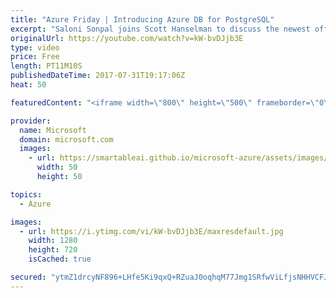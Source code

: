 ```yaml
---
title: "Azure Friday | Introducing Azure DB for PostgreSQL"
excerpt: "Saloni Sonpal joins Scott Hanselman to discuss the newest offering of the Azure Database family – Azure Database for PostgreSQL, which provides a managed database service for app development and deployment with a Postgres database in minutes and scale on the fly.  For more information, see https://azure.microsoft.com/en-us/services/postgresql/."
originalUrl: https://youtube.com/watch?v=kW-bvDJjb3E
type: video
price: Free
length: PT11M10S
publishedDateTime: 2017-07-31T19:17:06Z
heat: 50

featuredContent: "<iframe width=\"800\" height=\"500\" frameborder=\"0\" src=\"https://www.youtube.com/embed/kW-bvDJjb3E\" allow=\"accelerometer; autoplay; encrypted-media; gyroscope; picture-in-picture\" allowfullscreen></iframe>"

provider:
  name: Microsoft
  domain: microsoft.com
  images:
    - url: https://smartableai.github.io/microsoft-azure/assets/images/organizations/microsoft.com-50x50.jpg
      width: 50
      height: 50

topics:
  - Azure

images:
  - url: https://i.ytimg.com/vi/kW-bvDJjb3E/maxresdefault.jpg
    width: 1280
    height: 720
    isCached: true

secured: "ytmZ1drcyNF896+LHfe5Ki9qxQ+RZuaJ0oqhqM77Jmg1SRfwViLfjsNHHVCFJO8Cg8Iy0VhmTk/CHqCUybE7CXANJIFXoqij0j8rDiyWNfl1DGSbLbg6FAUaCHb88rWT+lnIteMQciHBYvoVcB+fhtdgO+0FV5Wi/IQZP7I/XhSB8bK2fBoE1kI+XUEBtStEsal7HKriox9XrB21x28T6iXkqcXeYuZOomxa41KREGU+v7YQiaZOmITRAqcaOIh3W54vAep7H6fB8kQzkXuyasMRqfeFUdQ5sOSbJ0nc/W7Xcs5psZe2/JDK6Kw7ESs6ZgXMsRJoHXivIO3a+1VOWZX2HUAQJQ7NyY4+oRHq8YArkXNL906I286Fm7kadzxSYFlOA6vrwoOOaqzuN5JVj0dZGxr0dk5EwALA8izaAuw=;Q1ed5bS3DeyeP7OPe9sFVQ=="
---
```


